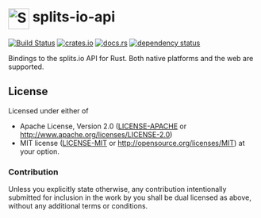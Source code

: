 # <img src="https://raw.githubusercontent.com/glacials/splits-io/dec549110968c5a02df87cddff49a43549cceb92/public/logo.png" alt="Splits.io" height="42" width="42" align="top"/> splits-io-api

[![Build Status](https://github.com/LiveSplit/splits-io-api/workflows/Rust/badge.svg)](https://github.com/LiveSplit/splits-io-api/actions)
[![crates.io](https://img.shields.io/crates/v/splits-io-api.svg)](https://crates.io/crates/splits-io-api)
[![docs.rs](https://docs.rs/splits-io-api/badge.svg)](https://docs.rs/splits-io-api/)
[![dependency status](https://deps.rs/repo/github/LiveSplit/splits-io-api/status.svg)](https://deps.rs/repo/github/LiveSplit/splits-io-api)

Bindings to the splits.io API for Rust. Both native platforms and the web are
supported.

## License

Licensed under either of

* Apache License, Version 2.0 ([LICENSE-APACHE](LICENSE-APACHE) or http://www.apache.org/licenses/LICENSE-2.0)
* MIT license ([LICENSE-MIT](LICENSE-MIT) or http://opensource.org/licenses/MIT) at your option.

### Contribution

Unless you explicitly state otherwise, any contribution intentionally submitted
for inclusion in the work by you shall be dual licensed as above, without any
additional terms or conditions.
